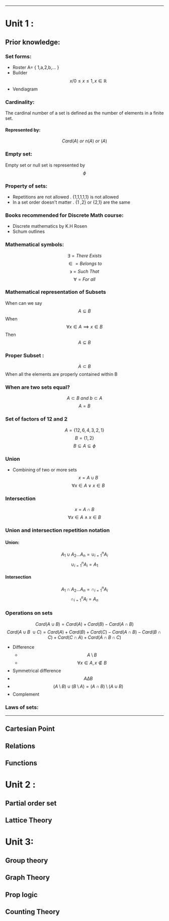 ___
# Unit 1 :
## Prior knowledge:

### Set forms:
- Roster A= { 1,a,2,b,... } 
- Builder $$x/ 0\leq x\leq1,x\in\mathbb{R}$$
- Vendiagram


### Cardinality:
The cardinal number of a set is defined as the number of elements in a finite set.
#### Represented by:
$$Card(A)\ or\ n(A) \ or\ (A)$$
### Empty set:
Empty set or null set is represented by $$ \phi $$
### Property of sets:
- Repetitions are not allowed . {1,1,1,1,1} is not allowed
- In a set order doesn't matter . {1 ,2} or {2,1} are the same


### Books recommended for Discrete Math course:
- Discrete mathematics by K.H Rosen
- Schum outlines  

### Mathematical symbols:
$$\exists=There \ Exists$$
$$\in=Belongs\ to$$
$$\backepsilon=Such \ That$$
$$\forall=For\ all$$
### Mathematical representation of Subsets
When can we say $$A\subseteq B$$
When
$$\forall x\in A\implies x\in B$$
Then
$$A\subseteq B$$
### Proper Subset : 
$$A\subset B$$
When all the elements are properly contained within B


### When are two sets equal?

$$A\subset B\ and \ b\subset A$$
$$A=B$$


### Set of factors of 12 and 2
$$A=\left\{12,6,4,3,2,1\right\}$$
$$B=\left\{1,2\right\}$$
$$B\subseteq A\subseteq \phi$$
### Union
- Combining of two or more sets
$$x=A \cup B$$
$$\forall x\in A \ \vee \ x\in B$$
### Intersection
$$x=A\cap B $$
$$\forall x\in A\ \wedge \ x\in B$$

### Union and intersection repetition notation 
#### Union:
$$A_1\cup A_2...A_n=\cup^n_{i=1}A_i$$
$$\cup^n_{i=1}A_i=A_1$$
#### Intersection
$$A_1\cap A_2...A_n=\cap^n_{i=1}A_i$$
$$\cap^n_{i=1}A_i=A_n$$

### Operations on sets
$$Card(A \cup B)=Card(A)+Card(B)-Card(A\cap B) $$
$$Card(A\cup B \ \cup C)=Card(A)+Card(B)+Card(C)-Card(A\cap B)-Card(B\cap C)+Card(C\cap A)+Card(A\cap B \cap C)$$
- Difference
	- $$A \setminus B$$
	- $$\forall x\in A ,x\notin B$$
- Symmetrical difference
- $$A\Delta B$$
- $$(A\setminus B)\cup(B\setminus A)=(A\cap B)\setminus(A\cup B)$$
- Complement

### Laws of sets:

___


## Cartesian Point




## Relations
## Functions 

# Unit 2 :
## Partial order set
## Lattice Theory

# Unit 3:
## Group theory
## Graph Theory

## Prop logic
## Counting Theory
